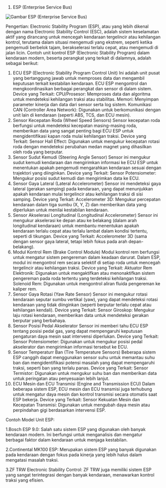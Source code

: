 1. ESP (Enterprise Service Bus)

   
 ![Gambar ESP (Enterprise Service Bus)](https://github.com/user-attachments/assets/aee00c76-d81c-46d9-a2f3-460143809c77)
 
Pengertian: Electronic Stability Program (ESP), atau yang lebih dikenal dengan nama Electronic Stability Control (ESC), adalah sistem keselamatan aktif yang dirancang untuk mencegah kendaraan tergelincir atau kehilangan kontrol, terutama dalam situasi mengemudi yang ekstrem, seperti ketika pengemudi berbelok tajam, berakselerasi terlalu cepat, atau mengemudi di jalan licin.
Contoh unit kontrol ESP (Electronic Stability Program) dalam kendaraan modern, beserta perangkat yang terkait di dalamnya, adalah sebagai berikut:

1. ECU ESP (Electronic Stability Program Control Unit)
Ini adalah unit pusat yang bertanggung jawab untuk memproses data dan mengambil keputusan terkait kestabilan kendaraan. ECU ESP mengontrol dan mengkoordinasikan berbagai perangkat dan sensor di dalam sistem.
Device yang Terkait:
CPU/Prosesor: Memproses data dan algoritma untuk mendeteksi kehilangan traksi atau stabilitas.
Memori: Menyimpan parameter kinerja dan data dari sensor serta log sistem.
Komunikasi CAN (Controller Area Network): Digunakan untuk berkomunikasi dengan unit lain di kendaraan (seperti ABS, TCS, dan ECU mesin).
2. Sensor Kecepatan Roda (Wheel Speed Sensors)
Sensor kecepatan roda berfungsi untuk mendeteksi kecepatan masing-masing roda, memberikan data yang sangat penting bagi ECU ESP untuk mengidentifikasi kapan roda mulai kehilangan traksi.
Device yang Terkait:
Sensor Hall Effect: Digunakan untuk mengukur kecepatan rotasi roda dengan mendeteksi perubahan medan magnet yang dihasilkan oleh roda yang berputar.
3. Sensor Sudut Kemudi (Steering Angle Sensor)
Sensor ini mengukur sudut kemudi kendaraan dan mengirimkan informasi ke ECU ESP untuk menentukan apakah pengemudi mengarahkan kendaraan sesuai dengan trajektori yang diinginkan.
Device yang Terkait:
Sensor Potensiometer: Mengukur posisi sudut kemudi dan mengirimkan data ke ECU.
4. Sensor Gaya Lateral (Lateral Accelerometer)
Sensor ini mendeteksi gaya lateral (gerakan samping) pada kendaraan, yang dapat menunjukkan apakah kendaraan mulai tergelincir atau kehilangan traksi di sisi samping.
Device yang Terkait:
Accelerometer 3D: Mengukur percepatan kendaraan dalam tiga sumbu (X, Y, Z) dan memberikan data yang diperlukan untuk menilai kestabilan kendaraan.
5. Sensor Akselerasi Longitudinal (Longitudinal Accelerometer)
Sensor ini mengukur akselerasi ke depan atau ke belakang (dalam arah longitudinal kendaraan) untuk membantu menentukan apakah kendaraan terlalu cepat atau terlalu lambat dalam kondisi tertentu, seperti di tikungan.
Device yang Terkait:
Accelerometer 3D (sama dengan sensor gaya lateral, tetapi lebih fokus pada arah depan-belakang).
6. Modul Kontrol Rem (Brake Control Module)
Modul kontrol rem berfungsi untuk mengatur sistem pengereman dalam keadaan darurat. Dalam ESP, modul ini mengontrol rem secara selektif di setiap roda untuk mencegah tergelincir atau kehilangan traksi.
Device yang Terkait:
Aktuator Rem Elektronik: Digunakan untuk mengaktifkan atau menonaktifkan sistem pengereman pada roda tertentu yang terdeteksi kehilangan traksi.
Solenoid Rem: Digunakan untuk mengontrol aliran fluida pengereman ke kaliper rem.
7. Sensor Gaya Rotasi (Yaw Rate Sensor)
Sensor ini mengukur rotasi kendaraan seputar sumbu vertikal (yaw), yang dapat mendeteksi rotasi kendaraan yang tidak diinginkan (seperti berputar terlalu cepat atau kehilangan kendali).
Device yang Terkait:
Sensor Giroskop: Mengukur laju rotasi kendaraan, memberikan data untuk mendeteksi gerakan berputar yang berbahaya.
8. Sensor Posisi Pedal Akselerator
Sensor ini memberi tahu ECU ESP tentang posisi pedal gas, yang dapat mempengaruhi keputusan pengaturan daya mesin saat intervensi diperlukan.
Device yang Terkait:
Sensor Potensiometer: Digunakan untuk mengukur posisi pedal akselerator dan mengirimkan informasi tersebut ke ECU.
9. Sensor Temperaturr Ban (Tire Temperature Sensors)
Beberapa sistem ESP canggih dapat menggunakan sensor suhu untuk memantau suhu ban dan mengidentifikasi potensi masalah yang dapat mempengaruhi traksi, seperti ban yang terlalu panas.
Device yang Terkait:
Sensor Termistor: Digunakan untuk mengukur suhu ban dan memberikan data untuk peringatan atau penyesuaian lebih lanjut.
10. ECU Mesin dan ECU Transmisi (Engine and Transmission ECU)
Dalam beberapa sistem ESP, ECU mesin dan ECU transmisi juga terhubung untuk mengatur daya mesin dan kontrol transmisi secara otomatis saat ESP bekerja.
Device yang Terkait:
Sensor Kekuatan Mesin dan Kecepatan Transmisi: Digunakan untuk mengubah daya mesin atau perpindahan gigi berdasarkan intervensi ESP.


Contoh Model Unit ESP:

1.Bosch ESP 9.0: Salah satu sistem ESP yang digunakan oleh banyak kendaraan modern. Ini berfungsi untuk menganalisis dan mengatur berbagai faktor dalam kendaraan untuk menjaga kestabilan.

2.Continental MK100 ESP: Merupakan sistem ESP yang banyak digunakan pada kendaraan dengan fokus pada kinerja yang lebih halus dalam mengatasi masalah traksi.

3.ZF TRW Electronic Stability Control: ZF TRW juga memiliki sistem ESP yang sangat terintegrasi dengan banyak kendaraan, menawarkan kontrol traksi yang efisien.
